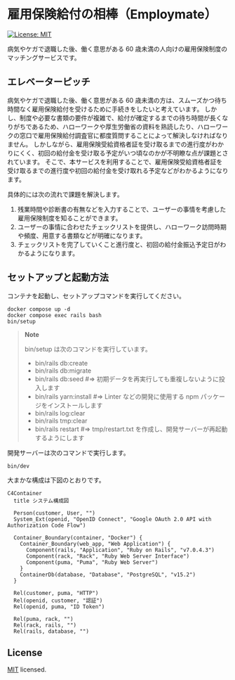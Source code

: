 # 雇用保険給付の相棒（Employmate）

<p>
  <a href="https://github.com/maeda-m/employmate/blob/main/LICENSE" target="_blank">
    <img alt="License: MIT" src="https://img.shields.io/badge/License-MIT-yellow.svg" />
  </a>
</p>

病気やケガで退職した後、働く意思がある 60 歳未満の人向けの雇用保険制度のマッチングサービスです。

## エレベーターピッチ

病気やケガで退職した後、働く意思がある 60 歳未満の方は、スムーズかつ待ち時間なく雇用保険給付を受けるために手続きをしたいと考えています。
しかし、制度や必要な書類の要件が複雑で、給付が確定するまでの待ち時間が長くなりがちであるため、ハローワークや厚生労働省の資料を熟読したり、ハローワークの窓口で雇用保険給付調査官に都度質問することによって解決しなければなりません。
しかしながら、雇用保険受給資格者証を受け取るまでの進行度がわかりにくく、初回の給付金を受け取る予定がいつ頃なのかが不明瞭な点が課題とされています。
そこで、本サービスを利用することで、雇用保険受給資格者証を受け取るまでの進行度や初回の給付金を受け取れる予定などがわかるようになります。

具体的には次の流れで課題を解決します。

1. 残業時間や診断書の有無などを入力することで、ユーザーの事情を考慮した雇用保険制度を知ることができます。
2. ユーザーの事情に合わせたチェックリストを提供し、ハローワーク訪問時期や頻度、用意する書類などが明確になります。
3. チェックリストを完了していくこと進行度と、初回の給付金振込予定日がわかるようになります。

## セットアップと起動方法

コンテナを起動し、セットアップコマンドを実行してください。

```shell
docker compose up -d
docker compose exec rails bash
bin/setup
```

> **Note**
>
> bin/setup は次のコマンドを実行しています。
>
> - bin/rails db:create
> - bin/rails db:migrate
> - bin/rails db:seed #=> 初期データを再実行しても重複しないように投入します
> - bin/rails yarn:install #=> Linter などの開発に使用する npm パッケージをインストールします
> - bin/rails log:clear
> - bin/rails tmp:clear
> - bin/rails restart #=> tmp/restart.txt を作成し、開発サーバーが再起動するようにします

開発サーバーは次のコマンドで実行します。

```shell
bin/dev
```

大まかな構成は下図のとおりです。

```mermaid
C4Container
  title システム構成図

  Person(customer, User, "")
  System_Ext(openid, "OpenID Connect", "Google OAuth 2.0 API with Authorization Code Flow")

  Container_Boundary(container, "Docker") {
    Container_Boundary(web_app, "Web Application") {
      Component(rails, "Application", "Ruby on Rails", "v7.0.4.3")
      Component(rack, "Rack", "Ruby Web Server Interface")
      Component(puma, "Puma", "Ruby Web Server")
    }
    ContainerDb(database, "Database", "PostgreSQL", "v15.2")
  }

  Rel(customer, puma, "HTTP")
  Rel(openid, customer, "認証")
  Rel(openid, puma, "ID Token")

  Rel(puma, rack, "")
  Rel(rack, rails, "")
  Rel(rails, database, "")

```

## License

[MIT](https://github.com/maeda-m/employmate/blob/main/LICENSE) licensed.

